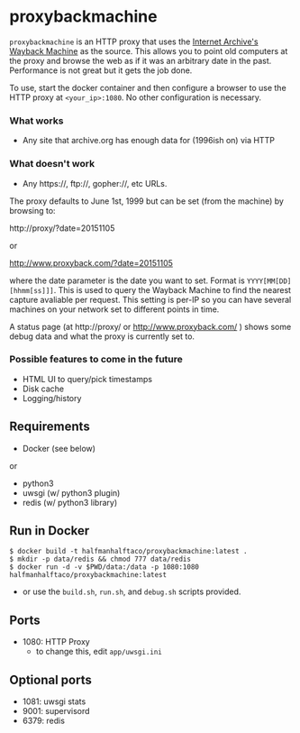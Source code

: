 proxybackmachine
================

`proxybackmachine` is an HTTP proxy that uses the [Internet Archive's](https://www.archive.org) [Wayback Machine](https://web.archive.org/) as the source. This allows you to point old computers at the proxy and browse the web as if it was an arbitrary date in the past. Performance is not great but it gets the job done.

To use, start the docker container and then configure a browser to use the HTTP proxy at `<your_ip>:1080`. No other configuration is necessary.

### What works

* Any site that archive.org has enough data for (1996ish on) via HTTP

### What doesn't work

* Any https://, ftp://, gopher://, etc URLs.

The proxy defaults to June 1st, 1999 but can be set (from the machine) by browsing to:

http://proxy/?date=20151105 

or

http://www.proxyback.com/?date=20151105

where the date parameter is the date you want to set. Format is `YYYY[MM[DD][hhmm[ss]]]`. This is used to query the Wayback Machine to find the nearest capture avaliable per request. This setting is per-IP so you can have several machines on your network set to different points in time.

A status page (at http://proxy/ or http://www.proxyback.com/ ) shows some debug data and what the proxy is currently set to. 

### Possible features to come in the future

* HTML UI to query/pick timestamps
* Disk cache
* Logging/history


## Requirements

  * Docker (see below)

  or

  * python3
  * uwsgi (w/ python3 plugin)
  * redis (w/ python3 library)

## Run in Docker

```
$ docker build -t halfmanhalftaco/proxybackmachine:latest .
$ mkdir -p data/redis && chmod 777 data/redis
$ docker run -d -v $PWD/data:/data -p 1080:1080 halfmanhalftaco/proxybackmachine:latest
```

  * or use the `build.sh`, `run.sh`, and `debug.sh` scripts provided.

## Ports

  * 1080: HTTP Proxy
    * to change this, edit `app/uwsgi.ini`

## Optional ports

  * 1081: uwsgi stats
  * 9001: supervisord
  * 6379: redis

